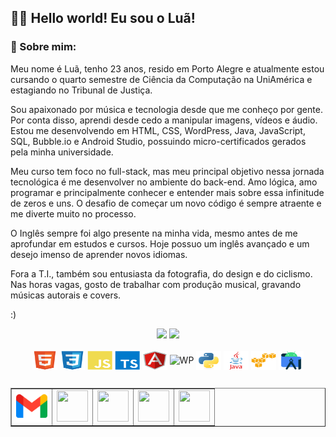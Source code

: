 ## 👋🏻 Hello world! Eu sou o Luã!

### 🌙 Sobre mim:
Meu nome é Luã, tenho 23 anos, resido em Porto Alegre e atualmente estou cursando o quarto semestre de Ciência da Computação na UniAmérica e estagiando no Tribunal de Justiça. 

Sou apaixonado por música e tecnologia desde que me conheço por gente. Por conta disso, aprendi desde cedo a manipular imagens, vídeos e áudio. Estou me desenvolvendo em HTML, CSS, WordPress, Java, JavaScript, SQL, Bubble.io e Android Studio, possuindo micro-certificados gerados pela minha universidade.

Meu curso tem foco no full-stack, mas meu principal objetivo nessa jornada tecnológica é me desenvolver no ambiente do back-end. Amo lógica, amo programar e principalmente conhecer e entender mais sobre essa infinitude de zeros e uns. O desafio de começar um novo código é sempre atraente e me diverte muito no processo.

O Inglês sempre foi algo presente na minha vida, mesmo antes de me aprofundar em estudos e cursos.
Hoje possuo um inglês avançado e um desejo imenso de aprender novos idiomas.

Fora a T.I., também sou entusiasta da fotografia, do design e do ciclismo.
Nas horas vagas, gosto de trabalhar com produção musical, gravando músicas autorais e covers.

:)

<div align="center">
<img height="170em" src="https://github-readme-stats.vercel.app/api?username=luornel&show_icons=true&theme=synthwave"/>
<img height="170em" src="https://github-readme-stats.vercel.app/api/top-langs/?username=luornel&exclude_repo=github-readme-stats,luornel.github.io&theme=synthwave"/>
</div>

<div align="center" inline_block"><br>
  <img align="center" alt="HTML" height="30" width="40" src="https://raw.githubusercontent.com/devicons/devicon/master/icons/html5/html5-original.svg">
  <img align="center" alt="CSS" height="30" width="40" src="https://raw.githubusercontent.com/devicons/devicon/master/icons/css3/css3-original.svg">
  <img align="center" alt="Js" height="30" width="40" src="https://raw.githubusercontent.com/devicons/devicon/master/icons/javascript/javascript-plain.svg">
  <img align="center" alt="Ts" height="30" width="40" src="https://raw.githubusercontent.com/devicons/devicon/master/icons/typescript/typescript-plain.svg">
  <img align="center" alt="Angular" height="30" width="40" src="https://raw.githubusercontent.com/devicons/devicon/master/icons/angularjs/angularjs-original.svg">
  <img align="center" alt="WP" height="30" width="30" src="Ícones/WordPress Icon.png">
  <img align="center" alt="Python" height="30" width="40" src="https://raw.githubusercontent.com/devicons/devicon/master/icons/python/python-original.svg">
  <img align="center" alt="Java" height="30" width="40" src="https://raw.githubusercontent.com/devicons/devicon/master/icons/java/java-original-wordmark.svg">
  <img align="center" alt="AWS" height="30" width="40" src="https://raw.githubusercontent.com/devicons/devicon/master/icons/amazonwebservices/amazonwebservices-original.svg">
  <img align="center" alt="AndroidStudio" height="30" width="40" src= "https://github.com/devicons/devicon/blob/master/icons/androidstudio/androidstudio-original.svg">
</div>

  ##

<div>
      <table border="1" align="center">
        <tr>
            <td align="center"><a href="mailto:luaornelas@gmail.com"><img height="50" width="50" src="Ícones/Gmail Icon.png" target="_blank"></td>
            <td align="center"><a href="https://www.linkedin.com/in/lu%C3%A3-ornelas/" target="_blank"><img height="50" width="50" src="Ícones/LinkedIn Icon.png" target="_blank"></td>
            <td align="center"><a href="https://instagram.com/luornel" target="_blank"><img height="50" width="50" src="Ícones/Instagram Icon.png" target="_blank"></td>
            <td align="center"><a href="https://soundcloud.com/luornel" target="_blank"><img height="50" width="50" src="Ícones/Soundcloud Icon.png" target="_blank"></td>
            <td align="center"><a href="https://www.tiktok.com/@luornel" target="_blank"><img height="50" width="50" src="Ícones/TikTok Icon.png" target="_blank"></td>
        </tr>
    </table>
</div>
